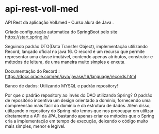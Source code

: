 # api-rest-voll-med
API Rest da aplicação Voll.med - Curso alura de Java .

Criado configuração automatica do SpringBoot pelo site
https://start.spring.io/

Seguindo padrão DTO(Data Transfer Object), implementação utilizando Record, lançado oficial no java 16.
O record é um recurso que permite representar uma classe imutável, contendo apenas atributos, construtor e métodos de leitura, de uma maneira muito simples e enxuta.

Documentação do Record : https://docs.oracle.com/en/java/javase/16/language/records.html

Banco de dados: Utilizando MYSQL e padrão repository!

Por que o padrão repository ao invés do DAO utilizando Spring?
O padrão de repositório incentiva um design orientado a domínio, fornecendo uma compreensão mais fácil do domínio e da estrutura de dados. Além disso, utilizando o repository do Spring não temos que nos preocupar em utilizar diretamente a API da JPA, bastando apenas criar os métodos que o Spring cria a implementação em tempo de execução, deixando o código muito mais simples, menor e legível.